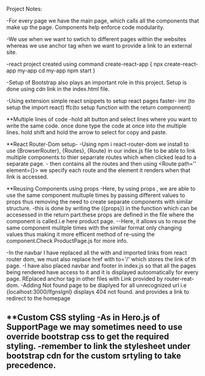 Project Notes:

-For every page we have the main page, which calls all the components that make up the page. Components help enforce code modularity.

-We use <link> when we want to swtich to different pages within the websites whereas we use anchor tag
<a> when we want to provide a link to an external site.

-react project created using command create-react-app {
npx create-react-app my-app
cd my-app
npm start
}

-Setup of Bootstrap also plays an important role in this project. Setup is done using cdn link in the index.html file.

-Using extension simple react snippets to setup react pages faster-
imr (to setup the import react)
ffc(to setup function with the return componnent)

**Multiple lines of code
-hold alt button and select lines where you want to write the same code. once done type the code at once into the multiple lines. hold shift and hold the arrow to select for copy and paste.

**React Router-Dom setup-
-Using npm i react-router-dom we install to use {BrowserRouter}, {Routes}, {Route} in our index.js file to be able to link multiple components to thier separrate routes which when clicked lead to a separate page.
-<BrowserRouter> then <Routes> contains all the routes and then using <Route path='' element={<componentName/>}> we specify each route and the element it renders when that link is accessed.


**Reusing Components using props
-Here, by using props , we are able to use the same component multuple times by passing different values to props thus
removing the need to create separate components with similar structure.
-this is done by writing the ({props}) in the function which can be accesessed in the return part.these props are defined in the file where the component is called.i.e here product page.
--Here, it allows us to reuse the same component mulitple times with the similar format only changing values thus  making it more efficent
method of re-using the component.Check ProductPage.js for more info.

-In the navbar I have replaced all the <a></a> with <Link></Link> and imported links from react router dom, we must also replace href with to='/' which stores the link of th page.
-I have also placed navbar and footer in index.js so that all the  pages being rendered have access to it and it is displayed autoomatically for every page.
REplaced anchor tag in other files with Link provided by router-reat-dom.
-Adding Not found page to be diaplyed for all unrecognized url i.e {localhost:3000/lfgnslgnl} displays 404 not found. and provides a link to redirect to the homepage

**Custom CSS styling
-As in Hero.js of SupportPage we may sometimes need to use override bootstrap css to get the required styling.
-remember to link the stylesheet under bootstrap cdn for the custom srtyling to take precedence.
-